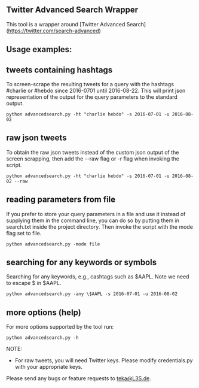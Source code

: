 ## Twitter Advanced Search Wrapper

This tool is a wrapper around [Twitter Advanced Search] (https://twitter.com/search-advanced)

## Usage examples:

## tweets containing hashtags

To screen-scrape the resulting tweets for a query with the hashtags \#charlie
or \#hebdo since 2016-0701 until 2016-08-22. This will print json
representation of the output for the query parameters to the standard output.

```shell
python advancedsearch.py -ht "charlie hebdo" -s 2016-07-01 -u 2016-08-02
```

## raw json tweets

To obtain the raw json tweets instead of the custom json output of the screen
scrapping, then add the --raw flag or -r flag when invoking the script.

```shell
python advancedsearch.py -ht "charlie hebdo" -s 2016-07-01 -u 2016-08-02 --raw
```

## reading parameters from file

If you prefer to store your query parameters in a file and use it instead of
supplying them in the command line, you can do so by putting them in search.txt
inside the project directory. Then invoke the script with the mode flag set to
file.

```shell
python advancedsearch.py -mode file
```

## searching for any keywords or symbols

Searching for any keywords, e.g., cashtags such as $AAPL. Note we need to
escape $ in $AAPL.

```shell
python advancedsearch.py -any \$AAPL -s 2016-07-01 -u 2016-08-02
```

## more options (help)
For more options supported by the tool run:

```shell
python advancedsearch.py -h
```

NOTE:
- For raw tweets, you will need Twitter keys. Please modify credentials.py with
  your appropriate keys.


Please send any bugs or feature requests to teka@L3S.de.
